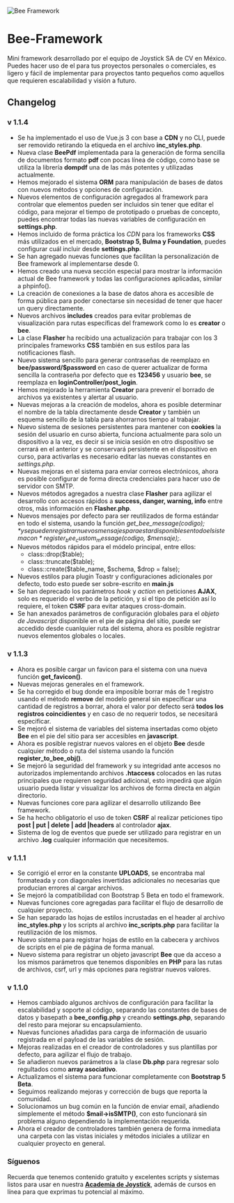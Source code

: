 ![Bee Framework](https://raw.githubusercontent.com/Moxtrip69/Bee-Framework/master/assets/images/bee_logo.png)
# Bee-Framework
Mini framework desarrollado por el equipo de Joystick SA de CV en México.
Puedes hacer uso de el para tus proyectos personales o comerciales, es ligero y fácil de implementar para proyectos tanto pequeños como aquellos que requieren escalabilidad y visión a futuro.

## Changelog
### v 1.1.4
- Se ha implementado el uso de Vue.js 3 con base a **CDN** y no CLI, puede ser removido retirando la etiqueda en el archivo **inc_styles.php**.
- Nueva clase **BeePdf** implementada para la generación de forma sencilla de documentos formato **pdf** con pocas línea de código, como base se utiliza la librería **dompdf** una de las más potentes y utilizadas actualmente.
- Hemos mejorado el sistema **ORM** para manipulación de bases de datos con nuevos métodos y opciones de configuración.
- Nuevos elementos de configuración agregados al framework para controlar que elementos pueden ser incluidos sin tener que editar el código, para mejorar el tiempo de prototipado o pruebas de concepto, puedes encontrar todas las nuevas variables de configuración en **settings.php**.
- Hemos incluido de forma práctica los *CDN* para los frameworks **CSS** más utilizados en el mercado, **Bootstrap 5, Bulma y Foundation**, puedes configurar cuál incluir desde **settings.php**.
- Se han agregado nuevas funciones que facilitan la personalización de Bee framework al implementarse desde 0.
- Hemos creado una nueva sección especial para mostrar la información actual de Bee framework y todas las configuraciones aplicadas, similar a phpinfo().
- La creación de conexiones a la base de datos ahora es accesible de forma pública para poder conectarse sin necesidad de tener que hacer un query directamente.
- Nuevos archivos **includes** creados para evitar problemas de visualización para rutas específicas del framework como lo es **creator** o **bee**.
- La clase **Flasher** ha recibido una actualización para trabajar con los 3 principales frameworks **CSS** también en sus estilos para las notificaciones flash.
- Nuevo sistema sencillo para generar contraseñas de reemplazo en **bee/password/$password** en caso de querer actualizar de forma sencilla la contraseña por defecto que es **123456** y usuario **bee**, se reemplaza en **loginController/post_login**.
- Hemos mejorado la herramienta **Creator** para prevenir el borrado de archivos ya existentes y alertar al usuario.
- Nuevas mejoras a la creación de modelos, ahora es posible determinar el nombre de la tabla directamente desde **Creator** y también un esquema sencillo de la tabla para ahorrarnos tiempo al trabajar.
- Nuevo sistema de sesiones persistentes para mantener con **cookies** la sesión del usuario en curso abierta, funciona actualmente para solo un dispositivo a la vez, es decir si se inicia sesión en otro dispositivo se cerrará en el anterior y se conservará persistente en el dispositivo en curso, para activarlas es necesario editar las nuevas constantes en *settings.php*.
- Nuevas mejoras en el sistema para enviar correos electrónicos, ahora es posible configurar de forma directa credenciales para hacer uso de servidor con SMTP.
- Nuevos métodos agregados a nuestra clase **Flasher** para agilizar el desarrollo con accesos rápidos a **success, danger, warning, info** entre otros, más información en **Flasher.php**.
- Nuevos mensajes por defecto para ser reutilizados de forma estándar en todo el sistema, usando la función *get_bee_message($codigo);* y se pueden registrar nuevos mensajes para estar disponibles en todo el sistema con *register_bee_custom_message($codigo, $mensaje);*.
- Nuevos métodos rápidos para el módelo principal, entre ellos:
  - class::drop($table);
  - class::truncate($table);
  - class::create($table_name, $schema, $drop = false);
- Nuevos estilos para plugin Toastr y configuraciones adicionales por defecto, todo esto puede ser sobre-escrito en **main.js**
- Se han deprecado los parámetros *hook* y *action* en peticiones **AJAX**, solo es requerido el verbo de la petición, y si el tipo de petición así lo requiere, el token **CSRF** para evitar ataques cross-domain.
- Se han anexados parámetros de configuración globales para el *objeto de Javascript* disponible en el pie de página del sitio, puede ser accedido desde cuanlquier ruta del sistema, ahora es posible registrar nuevos elementos globales o locales.


### v 1.1.3
- Ahora es posible cargar un favicon para el sistema con una nueva función **get_favicon()**.
- Nuevas mejoras generales en el framework.
- Se ha corregido el bug donde era imposible borrar más de 1 registro usando el método **remove** del modelo general sin específicar una cantidad de registros a borrar, ahora el valor por defecto será **todos los registros coincidientes** y en caso de no requerir todos, se necesitará especificar.
- Se mejoró el sistema de variables del sistema insertadas como objeto **Bee** en el pie del sitio para ser accesibles en **javascript**.
- Ahora es posible registrar nuevos valores en el objeto **Bee** desde cualquier método o ruta del sistema usando la función **register_to_bee_obj()**.
- Se mejoró la seguridad del framework y su integridad ante accesos no autorizados implementando archivos **.htaccess** colocados en las rutas principales que requieren seguridad adicional, esto impedirá que algún usuario pueda listar y visualizar los archivos de forma directa en algún directorio.
- Nuevas funciones core para agilizar el desarrollo utilizando Bee framework.
- Se ha hecho obligatorio el uso de token **CSRF** al realizar peticiones tipo **post | put | delete | add |headers** al controlador **ajax**.
- Sistema de log de eventos que puede ser utilizado para registrar en un archivo **.log** cualquier información que necesitemos.

### v 1.1.1
- Se corrigió el error en la constante **UPLOADS**, se encontraba mal formateada y con diagonales invertidas adicionales no necesarias que producian errores al cargar archivos.
- Se mejoró la compatibilidad con Bootstrap 5 Beta en todo el framework.
- Nuevas funciones core agregadas para facilitar el flujo de desarrollo de cualquier proyecto.
- Se han separado las hojas de estilos incrustadas en el header al archivo **inc_styles.php** y los scripts al archivo **inc_scripts.php** para facilitar la reutilización de los mismos.
- Nuevo sistema para registrar hojas de estilo en la cabecera y archivos de scripts en el pie de página de forma manual.
- Nuevo sistema para registrar un objeto javascript **Bee** que da acceso a los mismos parámetros que tenemos disponibles en **PHP** para las rutas de archivos, csrf, url y más opciones para registrar nuevos valores.

### v 1.1.0
- Hemos cambiado algunos archivos de configuración para facilitar la escalabilidad y soporte al código, separando las constantes de bases de datos y basepath a **bee_config.php** y creando **settings.php**, separando del resto para mejorar su encapsulamiento.
- Nuevas funciones añadidas para carga de información de usuario registrada en el payload de las variables de sesión.
- Mejoras realizadas en el creador de controladores y sus plantillas por defecto, para agilizar el flujo de trabajo.
- Se añadieron nuevos parámetros a la clase **Db.php** para regresar solo regultados como **array asociativo**.
- Actualizamos el sistema para funcionar completamente con **Bootstrap 5 Beta**.
- Seguimos realizando mejoras y corrección de bugs que reporta la comunidad.
- Solucionamos un bug común en la función de enviar email, añadiendo simplemente el método **$mail->isSMTP()**, con esto funcionará sin problema alguno dependiendo la implementación requerida.
- Ahora el creador de controladores también genera de forma inmediata una carpeta con las vistas iniciales y métodos iniciales a utilizar en cualquier proyecto en general.

### Síguenos
Recuerda que tenemos contenido gratuito y excelentes scripts y sistemas listos para usar en nuestra [**Academia de Joystick**](https://www.joystick.com.mx), además de cursos en línea para que exprimas tu potencial al máximo.